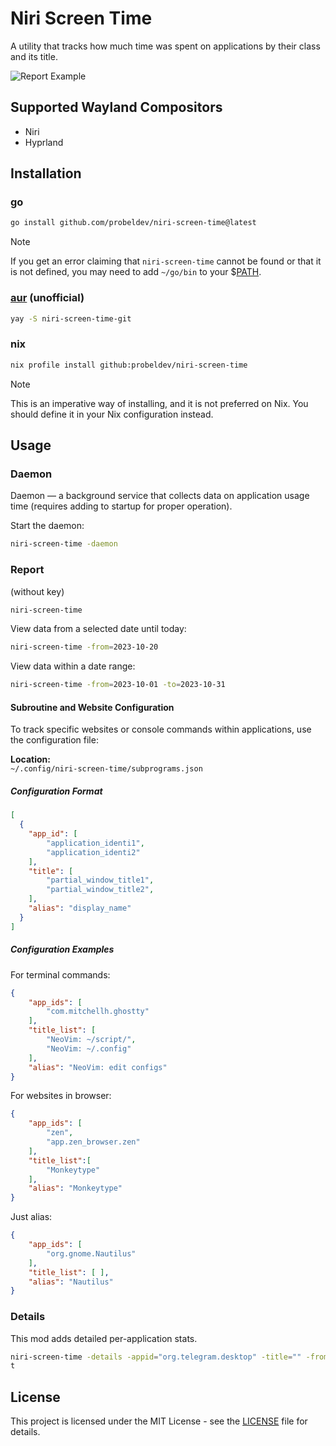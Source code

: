 # Niri Screen Time
A utility that tracks how much time was spent on applications by their class and its title.

![Report Example](https://github.com/probeldev/niri-screen-time/blob/main/screenshots/report.png?raw=true)
## Supported Wayland Compositors
- Niri
- Hyprland
## Installation

### go
```bash
go install github.com/probeldev/niri-screen-time@latest
```
> [!NOTE]  
> If you get an error claiming that `niri-screen-time` cannot be found or that it is not defined, you
> may need to add `~/go/bin` to your $[PATH](https://jvns.ca/blog/2025/02/13/how-to-add-a-directory-to-your-path/).

### [aur](https://aur.archlinux.org/packages/niri-screen-time-git) (unofficial)

```bash
yay -S niri-screen-time-git
```

### nix 

```bash 
nix profile install github:probeldev/niri-screen-time
```
> [!NOTE]
> This is an imperative way of installing, and it is not preferred on Nix.
> You should define it in your Nix configuration instead.
## Usage

### Daemon

Daemon — a background service that collects data on application usage time (requires adding to startup for proper operation).

Start the daemon:

```bash
niri-screen-time -daemon 
```

### Report 

(without key)

```bash
niri-screen-time 
```

View data from a selected date until today:
  
```bash
niri-screen-time -from=2023-10-20
```

View data within a date range:

```bash
niri-screen-time -from=2023-10-01 -to=2023-10-31 

```


#### Subroutine and Website Configuration

To track specific websites or console commands within applications, use the configuration file:

**Location:**  
`~/.config/niri-screen-time/subprograms.json`

##### Configuration Format
```json
[
  {
    "app_id": [
        "application_identi1",
        "application_identi2"
    ],
    "title": [
        "partial_window_title1",
        "partial_window_title2",
    ],
    "alias": "display_name"
  }
]

```

##### Configuration Examples

For terminal commands:

```json
{
    "app_ids": [
        "com.mitchellh.ghostty"
    ],
    "title_list": [
        "NeoVim: ~/script/",
        "NeoVim: ~/.config"
    ],
    "alias": "NeoVim: edit configs"
}
```

For websites in browser:

```json
{
    "app_ids": [
        "zen",
        "app.zen_browser.zen"
    ],
    "title_list":[
        "Monkeytype"
    ],
    "alias": "Monkeytype"
}
```

Just alias:
```json
{
    "app_ids": [
        "org.gnome.Nautilus"
    ],
    "title_list": [ ],
    "alias": "Nautilus"
}
```


### Details

This mod adds detailed per-application stats.

```bash
niri-screen-time -details -appid="org.telegram.desktop" -title="" -from='2025-01-20' -to='2025-08-20' -limit=20 -onlytex
t

```

## License  
This project is licensed under the MIT License - see the [LICENSE](LICENSE) file for details.

